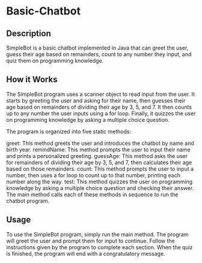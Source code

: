 # Basic-Chatbot
## Description
SimpleBot is a basic chatbot implemented in Java that can greet the user, guess their age based on remainders, count to any number they input, and quiz them on programming knowledge.

## How it Works
The SimpleBot program uses a scanner object to read input from the user. It starts by greeting the user and asking for their name, then guesses their age based on remainders of dividing their age by 3, 5, and 7. It then counts up to any number the user inputs using a for loop. Finally, it quizzes the user on programming knowledge by asking a multiple choice question.

The program is organized into five static methods:

greet: This method greets the user and introduces the chatbot by name and birth year.
remindName: This method prompts the user to input their name and prints a personalized greeting.
guessAge: This method asks the user for remainders of dividing their age by 3, 5, and 7, then calculates their age based on those remainders.
count: This method prompts the user to input a number, then uses a for loop to count up to that number, printing each number along the way.
test: This method quizzes the user on programming knowledge by asking a multiple choice question and checking their answer.
The main method calls each of these methods in sequence to run the chatbot program.

## Usage
To use the SimpleBot program, simply run the main method. The program will greet the user and prompt them for input to continue. Follow the instructions given by the program to complete each section. When the quiz is finished, the program will end with a congratulatory message.
